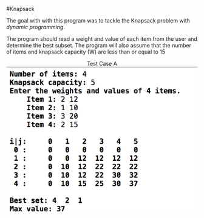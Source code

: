 #Knapsack

<p> The goal with with this program was to tackle the Knapsack problem with <i>dynamic programming</i>. </p>
<p>The program should read a weight and value of each item from the user and determine the best subset. The program will also assume that the number of items and knapsack capacity (W) are less than or equal to 15</p>

<p align="center">
Test Case A<br>
<img src="https://github.com/eduardotrejo/Algorithms/blob/master/Dynamic%20Programming/Knapsack/Example.png"/>
</p>
